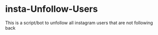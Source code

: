 # insta-Unfollow-Users
This is a script/bot to unfollow all instagram users that are not following back
